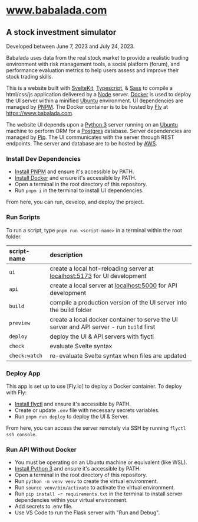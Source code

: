 www.babalada.com
===
A stock investment simulator
---
Developed between June 7, 2023 and July 24, 2023.

Babalada uses data from the real stock market to provide a realistic trading environment with risk management tools, a social platform (forum), and performance evaluation metrics to help users assess and improve their stock trading skills.

This is a website built with [SvelteKit], [Typescript], & [Sass] to compile a html/css/js application delivered by a [Node] server. [Docker] is used to deploy the UI server within a minified [Ubuntu] environment. UI dependencies are managed by [PNPM]. The Docker container is to be hosted by [Fly] at https://www.babalada.com.

The website UI depends upon a [Python 3] server running on an [Ubuntu] machine to perform ORM for a [Postgres] database. Server dependencies are managed by [Pip]. The UI communicates with the server through REST endpoints. The server and database are to be hosted by [AWS].

### Install Dev Dependencies
* [Install PNPM] and ensure it's accessible by PATH.
* [Install Docker] and ensure it's accessible by PATH.
* Open a terminal in the root directory of this repository.
* Run `pnpm i` in the terminal to install UI dependencies.

From here, you can run, develop, and deploy the project.

### Run Scripts
To run a script, type `pnpm run <script-name>` in a terminal within the root folder.

| script-name | description |
|:----------- |:----------- |
| `ui` | create a local hot-reloading server at [localhost:5173](http://localhost:5173) for UI development |
| `api` | create a local server at [localhost:5000](http://localhost:5000) for API development |
| `build` | compile a production version of the UI server into the build folder |
| `preview` | create a local docker container to serve the UI server and API server - run `build` first |
| `deploy` | deploy the UI & API servers with flyctl |
| `check` | evaluate Svelte syntax |
| `check:watch` | re-evaluate Svelte syntax when files are updated |

### Deploy App
This app is set up to use [Fly.io] to deploy a Docker container. To deploy with Fly:
* [Install flyctl] and ensure it's accessible by PATH.
* Create or update `.env` file with necessary secrets variables.
* Run `pnpm run deploy` to deploy the UI & Server.

From here, you can access the server remotely via SSH by running `flyctl ssh console`.

### Run API Without Docker
* You must be operating on an Ubuntu machine or equivalent (like WSL).
* [Install Python 3] and ensure it's accessible by PATH.
* Open a terminal in the root directory of this repository.
* Run `python -m venv venv` to create the virtual environment.
* Run `source venv/bin/activate` to activate the virtual environment.
* Run `pip install -r requirements.txt` in the terminal to install server dependencies within your virtual environment.
* Add secrets to .env file.
* Use VS Code to run the Flask server with "Run and Debug".

[SvelteKit]: https://kit.svelte.dev/docs/introduction
[Typescript]: https://www.typescriptlang.org/why-create-typescript
[Sass]: https://sass-lang.com/guide
[Node]: https://nodejs.org/en/docs/guides/
[Docker]: https://docs.docker.com/get-started/overview/
[Ubuntu]: https://ubuntu.com/about
[PNPM]: https://pnpm.io/motivation
[Install PNPM]: https://pnpm.io/installation
[Python 3]: https://www.python.org/
[Install Python 3]: https://www.python.org/downloads/
[Install Docker]: https://docs.docker.com/engine/install/
[Pip]: https://pypi.org/project/pip/
[Postgres]: https://www.postgresql.org/about/
[Fly]: https://fly.io/docs/
[Install flyctl]: https://fly.io/docs/hands-on/install-flyctl/
[AWS]: https://aws.amazon.com/
